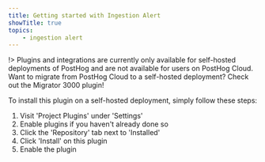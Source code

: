 ```yaml
---
title: Getting started with Ingestion Alert
showTitle: true
topics:
    - ingestion alert
---
```


!> Plugins and integrations are currently only available for self-hosted deployments of PostHog and are not available for users on PostHog Cloud. Want to migrate from PostHog Cloud to a self-hosted deployment? Check out the Migrator 3000 plugin!

To install this plugin on a self-hosted deployment, simply follow these steps:

1. Visit 'Project Plugins' under 'Settings'
1. Enable plugins if you haven't already done so
1. Click the 'Repository' tab next to 'Installed'
1. Click 'Install' on this plugin
1. Enable the plugin
